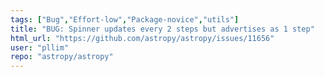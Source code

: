 ```yaml
---
tags: ["Bug","Effort-low","Package-novice","utils"]
title: "BUG: Spinner updates every 2 steps but advertises as 1 step"
html_url: "https://github.com/astropy/astropy/issues/11656"
user: "pllim"
repo: "astropy/astropy"
---
```


